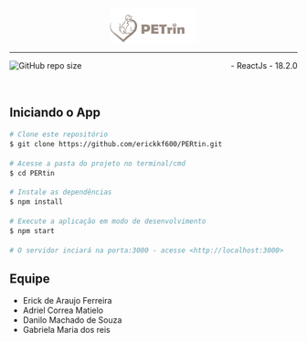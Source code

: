 <center><img src="./src/assets/images/logo.svg" width="30%" alt="Prevew" /></center>

---


![GitHub repo size](https://img.shields.io/github/repo-size/erickkf600/PERtin?style=for-the-badge)
<span style="float:right; text-align:right;">
    -  ReactJs - 18.2.0
</span>

<br/>

## Iniciando o App
```bash
# Clone este repositório
$ git clone https://github.com/erickkf600/PERtin.git

# Acesse a pasta do projeto no terminal/cmd
$ cd PERtin

# Instale as dependências
$ npm install

# Execute a aplicação em modo de desenvolvimento
$ npm start

# O servidor inciará na porta:3000 - acesse <http://localhost:3000>
```


## Equipe

- Erick de Araujo Ferreira 
- Adriel Correa Matielo
- Danilo Machado de Souza
- Gabriela Maria dos reis

